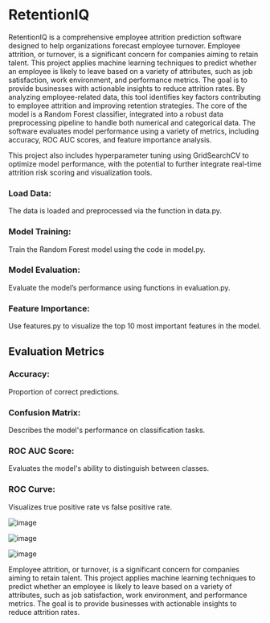# RetentionIQ

RetentionIQ is a comprehensive employee attrition prediction software designed to help organizations forecast employee turnover. Employee attrition, or turnover, is a significant concern for companies aiming to retain talent. This project applies machine learning techniques to predict whether an employee is likely to leave based on a variety of attributes, such as job satisfaction, work environment, and performance metrics. The goal is to provide businesses with actionable insights to reduce attrition rates. By analyzing employee-related data, this tool identifies key factors contributing to employee attrition and improving retention strategies. The core of the model is a Random Forest classifier, integrated into a robust data preprocessing pipeline to handle both numerical and categorical data. The software evaluates model performance using a variety of metrics, including accuracy, ROC AUC scores, and feature importance analysis.

This project also includes hyperparameter tuning using GridSearchCV to optimize model performance, with the potential to further integrate real-time attrition risk scoring and visualization tools.
### Load Data: 
The data is loaded and preprocessed via the function in data.py.

### Model Training:
Train the Random Forest model using the code in model.py.

### Model Evaluation: 
Evaluate the model’s performance using functions in evaluation.py.

### Feature Importance: 
Use features.py to visualize the top 10 most important features in the model.

## Evaluation Metrics
### Accuracy: 
Proportion of correct predictions.

### Confusion Matrix: 
Describes the model's performance on classification tasks.

### ROC AUC Score: 
Evaluates the model's ability to distinguish between classes.

### ROC Curve:
Visualizes true positive rate vs false positive rate.

![image](https://github.com/user-attachments/assets/bbc063c1-c6af-4d78-a2cc-0fc7c0387a50)

![image](https://github.com/user-attachments/assets/cfde2f42-800b-4580-a80e-2d2709ce522c)

![image](https://github.com/user-attachments/assets/127febdc-5536-4ea7-9e96-2b7c51e313e4)

Employee attrition, or turnover, is a significant concern for companies aiming to retain talent. This project applies machine learning techniques to predict whether an employee is likely to leave based on a variety of attributes, such as job satisfaction, work environment, and performance metrics. The goal is to provide businesses with actionable insights to reduce attrition rates.
